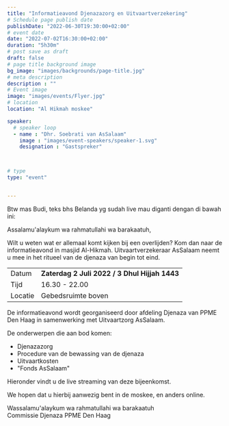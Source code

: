 ```yaml
---
title: "Informatieavond Djenazazorg en Uitvaartverzekering"
# Schedule page publish date
publishDate: "2022-06-30T19:30:00+02:00"
# event date
date: "2022-07-02T16:30:00+02:00"
duration: "5h30m"
# post save as draft
draft: false
# page title background image
bg_image: "images/backgrounds/page-title.jpg"
# meta description
description : ""
# Event image
image: "images/events/Flyer.jpg"
# location
location: "Al Hikmah moskee"

speaker:
  # speaker loop
  - name : "Dhr. Soebrati van AsSalaam"
    image : "images/event-speakers/speaker-1.svg"
    designation : "Gastspreker"



# type
type: "event"


---
```


Btw mas Budi, teks bhs Belanda yg sudah live mau diganti dengan di bawah ini:

Assalamu'alaykum wa rahmatullahi wa barakaatuh,

Wilt u weten wat er allemaal komt kijken bij een overlijden? Kom dan naar de informatieavond in masjid Al-Hikmah. Uitvaartverzekeraar AsSalaam neemt u mee in het ritueel van de djenaza van begin tot eind.

<table>
<tr>
<td>Datum</td><td> <strong>Zaterdag 2 Juli 2022 / 3 Dhul Hijjah 1443 </strong></td>
</tr>
<tr>
<td>Tijd</td><td> 16.30 - 22.00</td>
</tr>
<tr>
<td>Locatie </td><td> Gebedsruimte boven</td>
</tr></table>
De informatieavond wordt georganiseerd door afdeling Djenaza van PPME Den Haag in samenwerking met Uitvaartzorg AsSalaam. 

De onderwerpen die aan bod komen:
* Djenazazorg
* Procedure van de bewassing van de djenaza
* Uitvaartkosten
* "Fonds AsSalaam"

Hieronder vindt u de live streaming van deze bijeenkomst.

We hopen dat u hierbij aanwezig bent in de moskee, en anders online. 

Wassalamu'alaykum wa rahmatullahi wa barakaatuh<br/>
Commissie Djenaza PPME Den Haag